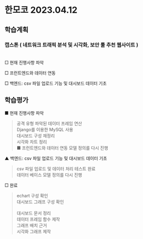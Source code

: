 # 한모코 2023.04.12


학습계획
---
### 캡스톤 ( 네트워크 트래픽 분석 및 시각화, 보안 툴 추천 웹사이트 ) <br><br>

□ 현재 진행사항 파악 <br>

□ 프런트엔드와 데이터 연동 <br>

□ 백엔드: csv 파일 업로드 기능 및 대시보드 데이터 기초 <br>



학습평가
---
■ 현재 진행사항 파악 <br>
> 공격 유형 파악된 데이터 프레임 연산  
> Django를 이용한 MySQL 사용  
> 대시보드 구성 재정리  
> 시각화 차트 정리  
■ 프런트엔드와 데이터 연동
> 모델 정의를 다시 진행  
>   
▲ 백엔드: csv 파일 업로드 기능 및 대시보드 데이터 기초 <br>
> csv 파일 업로드 및 데이터 처리 테스트 완료  
> 데이터 베이스 모델 정의를 다시 진행  
> 
□ 완료   
> echart 구성 확인  
> 대시보드 그래프 구성 확인 <br>  
> 대시보드 문서 정리  
> 데이터 프레임 함수 제작  
> 그래프 배치 근거  
> 시각화 그래프 제작 
